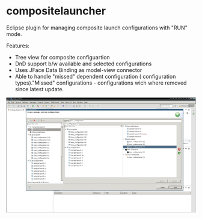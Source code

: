 # compositelauncher
Eclipse plugin for managing composite  launch configurations with "RUN" mode.

Features:
* Tree view for composite configuartion
* DnD support b/w available and selected configurations
* Uses JFace Data Binding as model-view connector
* Able to handle "missed" dependent configuration ( configuration types)."Missed" configurations - configurations wich where removed since latest update.


![Alt compositelauncher](/img/screenshot.jpg?raw=true "compositelauncher")
